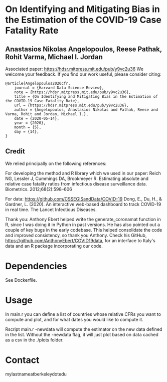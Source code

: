 # On Identifying and Mitigating Bias in the Estimation of the COVID-19 Case Fatality Rate
## Anastasios Nikolas Angelopoulos, Reese Pathak, Rohit Varma, Michael I. Jordan
Associated paper: https://hdsr.mitpress.mit.edu/pub/y9vc2u36 
We welcome your feedback.
If you find our work useful, please consider citing:

```
@article{Angelopoulos2020cfr,
    journal = {Harvard Data Science Review},
    note = {https://hdsr.mitpress.mit.edu/pub/y9vc2u36},
    title = {On Identifying and Mitigating Bias in the Estimation of the COVID-19 Case Fatality Rate},
    url = {https://hdsr.mitpress.mit.edu/pub/y9vc2u36},
    author = {Angelopoulos, Anastasios Nikolas and Pathak, Reese and Varma, Rohit and Jordan, Michael I.},
    date = {2020-05-14},
    year = {2020},
    month = {5},
    day = {14},
}
```

## Credit
We relied principally on the following references:

For developing the method and R library which we used in our paper:
Reich NG, Lessler J, Cummings DA, Brookmeyer R. Estimating absolute and relative case fatality ratios from infectious disease surveillance
data. Biometrics. 2012;68(2):598–606

For data:
https://github.com/CSSEGISandData/COVID-19
Dong, E., Du, H., & Gardner, L. (2020). An interactive web-based dashboard to track COVID-19 in real time. The Lancet Infectious Diseases.

Thank you:
Anthony Ebert helped write the generate_coronamat function in R, since I was doing it in Python in past versions. He has also pointed out a couple of key bugs in the early codebase. This helped consolidate the code and improved consistency, so thank you Anthony.  Check his GitHub, https://github.com/AnthonyEbert/COVID19data, for an interface to Italy's data and an R package incorporating our code.  

# Dependencies
See Dockerfile.

# Usage
In main.r you can define a list of countries whose relative CFRs you want to compute and plot, and for what dates you would like to compute it.

Rscript main.r -newdata will compute the estimator on the new data defined in the list. Without the -newdata flag, it will just plot based on data cached as a csv in the ./plots folder.

# Contact
mylastnameatberkeleydotedu
